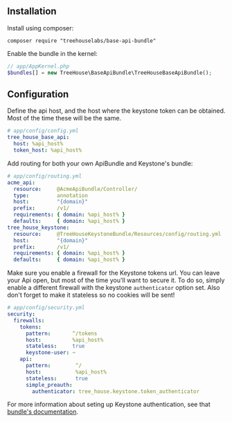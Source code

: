 ## Installation

Install using composer:

```
composer require "treehouselabs/base-api-bundle"
```

Enable the bundle in the kernel:

```php
// app/AppKernel.php
$bundles[] = new TreeHouse\BaseApiBundle\TreeHouseBaseApiBundle();
```

## Configuration

Define the api host, and the host where the keystone token can be obtained.
Most of the time these will be the same.

```yaml
# app/config/config.yml
tree_house_base_api:
  host: %api_host%
  token_host: %api_host%
```

Add routing for both your own ApiBundle and Keystone's bundle:

```yaml
# app/config/routing.yml
acme_api:
  resource:     @AcmeApiBundle/Controller/
  type:         annotation
  host:         "{domain}"
  prefix:       /v1/
  requirements: { domain: %api_host% }
  defaults:     { domain: %api_host% }
tree_house_keystone:
  resource:     @TreeHouseKeystoneBundle/Resources/config/routing.yml
  host:         "{domain}"
  prefix:       /v1/
  requirements: { domain: %api_host% }
  defaults:     { domain: %api_host% }
```

Make sure you enable a firewall for the Keystone tokens url. You can leave your
Api open, but most of the time you'll want to secure it. To do so, simply enable
a different firewall with the keystone `authenticator` option set. Also don't forget
to make it stateless so no cookies will be sent!

```yaml
# app/config/security.yml
security:
  firewalls:
    tokens:
      pattern:       ^/tokens
      host:          %api_host%
      stateless:     true
      keystone-user: ~
    api:
      pattern:        ^/
      host:           %api_host%
      stateless:      true
      simple_preauth:
        authenticator: tree_house.keystone.token_authenticator
```

For more information about seting up Keystone authentication, see that [bundle's documentation][keystone-bundle].

[keystone-bundle]: https://github.com/treehouselabs/TreeHouseKeystoneBundle/blob/master/src/TreeHouse/KeystoneBundle/Resources/doc/01-setup.md
